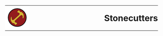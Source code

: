 <table width="100%" style="border: none; border-collapse: collapse;">
  <tr style="border: none;">
    <td style="border: none; padding: 0; width: 100%;" align="left">
      <img src="./Images/LogoMagios.jpg" alt="Logo" width="80">
    </td>
    <td style="border: none; padding: 0; width: 70%;">
      <h1 style="margin: 0;">Stonecutters</h1>
    </td>
  </tr>
</table>